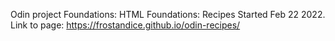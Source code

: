 Odin project Foundations:
HTML Foundations: Recipes
Started Feb 22 2022.
Link to page:
https://frostandice.github.io/odin-recipes/